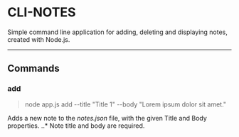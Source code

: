 # CLI-NOTES
Simple command line application for adding, deleting and displaying notes, created with Node.js.

---

## Commands

### add
> node app.js add --title "Title 1" --body "Lorem ipsum dolor sit amet."

Adds a new note to the *notes.json* file, with the given Title and Body properties.
..* Note title and body are required.